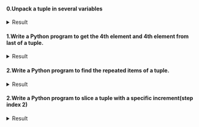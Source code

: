 #### 0.Unpack a tuple in several variables
 <details> <summary> Result </summary>

  ```js
tupl = 4, 8, 3 
print(tuplex)
n1, n2, n3 = tuplex

print n1, n2, n3) 
  ```
  
  </details>
  
  #### 1.Write a Python program to get the 4th element and 4th element from last of a tuple.
 <details> <summary> Result </summary>

  ```js
tuplex = ('a', 'n', 'a', 'a', 'r', 'e', 'm', 'e', 'r', 'e')
elem1 = tuplex[3]
elem2 = tuplex[-4]

print elem1, elem2 
  ```
  
  </details>
  
  #### 2.Write a Python program to find the repeated items of a tuple.
 <details> <summary> Result </summary>

  ```js
tuplex = 1,2,3,4,5,6,7,4,5,3,4 
count = tuplex.count(4)
print count
  ```
  
  </details>
  
   #### 2.Write a Python program to slice a tuple with a specific increment(step index 2)
 <details> <summary> Result </summary>

  ```js
tuplex = 1,2,3,4,5,6,7,4,5,3,4 
slice = tuplex[2:9:2]
print slice
  ```
  
  </details>
  
  
  
